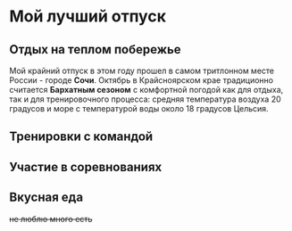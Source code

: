 # Мой лучший отпуск

## Отдых на теплом побережье

Мой крайний отпуск в этом году прошел в самом тритлонном месте России - городе **Сочи**. Октябрь в Крайсноярском крае традиционно считается **Бархатным сезоном** с комфортной погодой как для отдыха, так и для тренировочного процесса: средняя температура воздуха 20 градусов и море с температурой воды около 18 градусов Цельсия.

## Тренировки с командой

## Участие в соревнованиях

## Вкусная еда
~~не люблю много есть~~